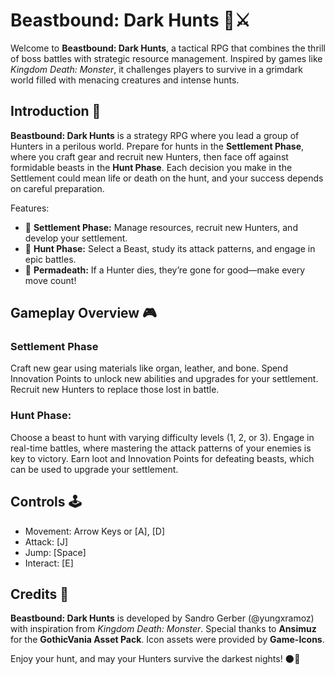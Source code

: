 # Beastbound: Dark Hunts 🐺⚔️
Welcome to **Beastbound: Dark Hunts**, a tactical RPG that combines the thrill of boss battles with strategic resource management. Inspired by games like *Kingdom Death: Monster*, it challenges players to survive in a grimdark world filled with menacing creatures and intense hunts.

## Introduction 🐉
**Beastbound: Dark Hunts** is a strategy RPG where you lead a group of Hunters in a perilous world. Prepare for hunts in the **Settlement Phase**, where you craft gear and recruit new Hunters, then face off against formidable beasts in the **Hunt Phase**. Each decision you make in the Settlement could mean life or death on the hunt, and your success depends on careful preparation.

Features:
- 🏰 **Settlement Phase:** Manage resources, recruit new Hunters, and develop your settlement.
- 🐾 **Hunt Phase:** Select a Beast, study its attack patterns, and engage in epic battles.
- 🎯 **Permadeath:** If a Hunter dies, they’re gone for good—make every move count!

## Gameplay Overview 🎮
### Settlement Phase
Craft new gear using materials like organ, leather, and bone.
Spend Innovation Points to unlock new abilities and upgrades for your settlement.
Recruit new Hunters to replace those lost in battle.

### Hunt Phase:
Choose a beast to hunt with varying difficulty levels (1, 2, or 3).
Engage in real-time battles, where mastering the attack patterns of your enemies is key to victory.
Earn loot and Innovation Points for defeating beasts, which can be used to upgrade your settlement.

## Controls 🕹️
- Movement: Arrow Keys or [A], [D]
- Attack: [J]
- Jump: [Space]
- Interact: [E]

## Credits 🙏
**Beastbound: Dark Hunts** is developed by Sandro Gerber (@yungxramoz) with inspiration from *Kingdom Death: Monster*. Special thanks to **Ansimuz** for the **GothicVania Asset Pack**. Icon assets were provided by **Game-Icons**.

Enjoy your hunt, and may your Hunters survive the darkest nights! 🌑🦇